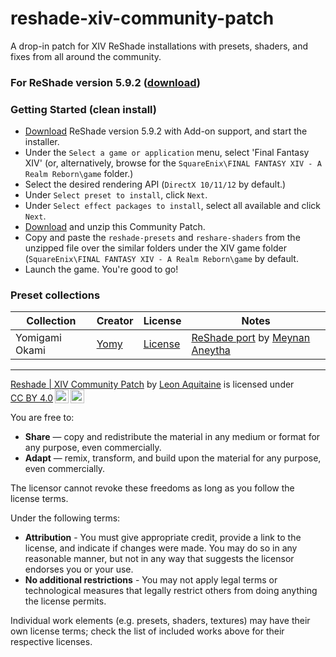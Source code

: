 # reshade-xiv-community-patch
A drop-in patch for XIV ReShade installations with presets, shaders, and fixes from all around the community.

### For ReShade version 5.9.2 ([download](https://www.mediafire.com/file/d9qwmrnsbh71wwd/ReShade_Setup_5.9.2_Addon.exe/file))

### Getting Started (clean install)

- [Download](https://www.mediafire.com/file/d9qwmrnsbh71wwd/ReShade_Setup_5.9.2_Addon.exe/file) ReShade version 5.9.2 with Add-on support, and start the installer.
- Under the `Select a game or application` menu, select 'Final Fantasy XIV' (or, alternatively, browse for the `SquareEnix\FINAL FANTASY XIV - A Realm Reborn\game` folder.)
- Select the desired rendering API (`DirectX 10/11/12` by default.)
- Under `Select preset to install`, click `Next`.
- Under `Select effect packages to install`, select all available and click `Next`.
- [Download](https://github.com/LeonAquitaine/reshade-xiv-community-patch/archive/refs/heads/main.zip) and unzip this Community Patch.
- Copy and paste the `reshade-presets` and `reshare-shaders` from the unzipped file over the similar folders under the XIV game folder (`SquareEnix\FINAL FANTASY XIV - A Realm Reborn\game` by default.
- Launch the game. You're good to go!

### Preset collections

| Collection | Creator | License | Notes |
| --- | --- | --- | --- |
Yomigami Okami | [Yomy](https://twitter.com/Yomigammy) | [License](https://github.com/MeynanAneytha/YomigamiOkami-reshade-shaders/blob/main/LICENSE) | [ReShade port](https://github.com/MeynanAneytha/YomigamiOkami-reshade-shaders#yomigamiokami-reshade-560-port) by [Meynan Aneytha](https://twitter.com/meynan_ffxiv) |

---

<p xmlns:cc="http://creativecommons.org/ns#" xmlns:dct="http://purl.org/dc/terms/"><a property="dct:title" rel="cc:attributionURL" href="https://github.com/LeonAquitaine/reshade-xiv-community-patch/tree/main">Reshade | XIV Community Patch</a> by <a rel="cc:attributionURL dct:creator" property="cc:attributionName" href="https://github.com/LeonAquitaine">Leon Aquitaine</a> is licensed under <a href="http://creativecommons.org/licenses/by/4.0/?ref=chooser-v1" target="_blank" rel="license noopener noreferrer" style="display:inline-block;">CC BY 4.0<img style="height:22px!important;margin-left:3px;vertical-align:text-bottom;" src="https://mirrors.creativecommons.org/presskit/icons/cc.svg?ref=chooser-v1"><img style="height:22px!important;margin-left:3px;vertical-align:text-bottom;" src="https://mirrors.creativecommons.org/presskit/icons/by.svg?ref=chooser-v1"></a></p>

You are free to:
- **Share** — copy and redistribute the material in any medium or format for any purpose, even commercially.
- **Adapt** — remix, transform, and build upon the material for any purpose, even commercially.

The licensor cannot revoke these freedoms as long as you follow the license terms.

Under the following terms:

- **Attribution** - You must give appropriate credit, provide a link to the license, and indicate if changes were made. You may do so in any reasonable manner, but not in any way that suggests the licensor endorses you or your use.
- **No additional restrictions** - You may not apply legal terms or technological measures that legally restrict others from doing anything the license permits.

Individual work elements (e.g. presets, shaders, textures) may have their own license terms; check the list of included works above for their respective licenses.
